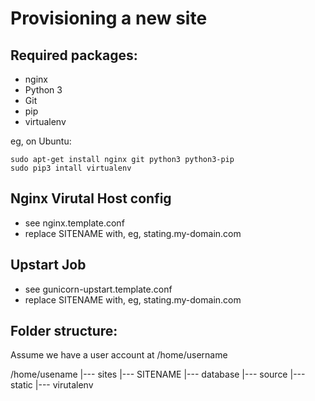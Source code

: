 Provisioning a new site
=======================

## Required packages:

* nginx
* Python 3
* Git
* pip
* virtualenv

eg, on Ubuntu:

    sudo apt-get install nginx git python3 python3-pip
    sudo pip3 intall virtualenv

## Nginx Virutal Host config

* see nginx.template.conf
* replace SITENAME with, eg, stating.my-domain.com

## Upstart Job

* see gunicorn-upstart.template.conf
* replace SITENAME with, eg, stating.my-domain.com

## Folder structure:
Assume we have a user account at /home/username

/home/usename
 |--- sites
      |--- SITENAME
             |--- database
             |--- source
             |--- static
             |--- virutalenv
